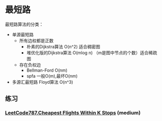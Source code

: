# 最短路

最短路算法的分类：

- 单源最短路
  - 所有边权都是正数
    - 朴素的Dijkstra算法 O(n^2) 适合稠密图
    - 堆优化版的Dijkstra算法 O(mlog n) （m是图中节点的个数）适合稀疏图
  - 存在负权边
    - Bellman-Ford O(nm)
    - spfa 一般O(m),最坏O(nm)
- 多源汇最短路  Floyd算法 O(n^3)

## 练习

### [LeetCode787.Cheapest Flights Within K Stops](https://github.com/muyids/leetcode/blob/master/algorithms/701-800/787.cheapest-flights-within-k-stops.md) (medium)

